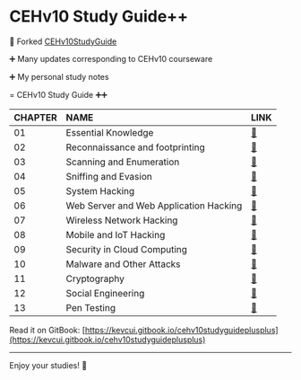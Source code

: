 # CEHv10 Study Guide++

:notebook: Forked [CEHv10StudyGuide](https://github.com/scottymcraig/CEHv10StudyGuide)

:heavy_plus_sign: Many updates corresponding to CEHv10 courseware

:heavy_plus_sign: My personal study notes

= CEHv10 Study Guide :heavy_plus_sign::heavy_plus_sign:

| CHAPTER | NAME                                   | LINK                                                   |
| :------ | :------------------------------------- | :----------------------------------------------------- |
| 01      | Essential Knowledge                    | [:link:](01-essential_knowledge.md)                    |
| 02      | Reconnaissance and footprinting        | [:link:](02-reconnaissance_and_footprinting.md)        |
| 03      | Scanning and Enumeration               | [:link:](03-scanning_and_enumeration.md)               |
| 04      | Sniffing and Evasion                   | [:link:](04-sniffing_and_evasion.md)                   |
| 05      | System Hacking                         | [:link:](05-system_hacking.md)                         |
| 06      | Web Server and Web Application Hacking | [:link:](06-web_server_and_web_application_hacking.md) |
| 07      | Wireless Network Hacking               | [:link:](07-wireless_network_hacking.md)               |
| 08      | Mobile and IoT Hacking                 | [:link:](08-mobile_and_iot_hacking.md)                 |
| 09      | Security in Cloud Computing            | [:link:](09-security_in_cloud_computing.md)            |
| 10      | Malware and Other Attacks              | [:link:](10-malware_and_other_attacks.md)              |
| 11      | Cryptography                           | [:link:](11-cryptography.md)                           |
| 12      | Social Engineering                     | [:link:](12-social_engineering.md)                     |
| 13      | Pen Testing                            | [:link:](13-pen_testing.md)                            |

Read it on GitBook: [https://kevcui.gitbook.io/cehv10studyguideplusplus](https://kevcui.gitbook.io/cehv10studyguideplusplus)

---

Enjoy your studies! :tada:

